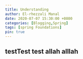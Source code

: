```yaml
---
title: Understanding
author: El-rhezzali Manal
date: 2020-07-07 15:30:00 +0800
categories: [Blogging,Spring]
tags: [spring Foundations]
pin: true
---
```


## testTest test allah alllah
